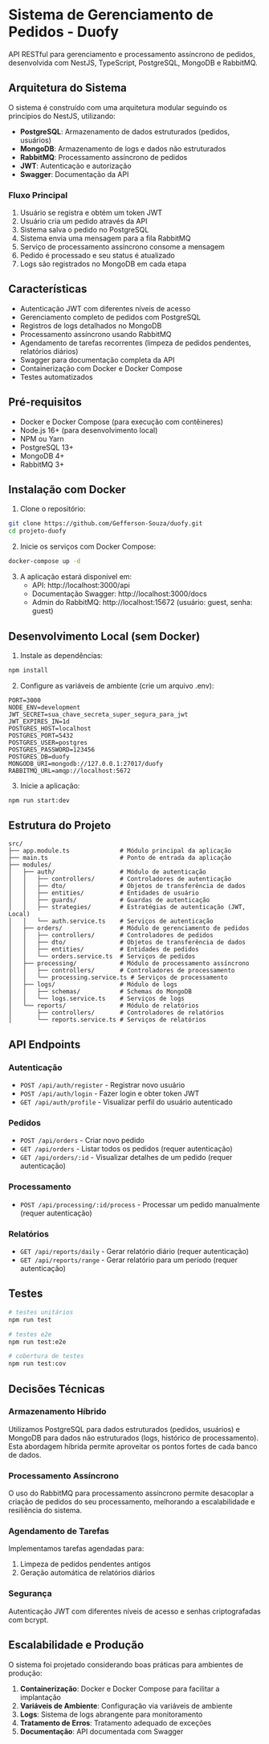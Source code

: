 # Sistema de Gerenciamento de Pedidos - Duofy

API RESTful para gerenciamento e processamento assíncrono de pedidos, desenvolvida com NestJS, TypeScript, PostgreSQL, MongoDB e RabbitMQ.

## Arquitetura do Sistema

O sistema é construído com uma arquitetura modular seguindo os princípios do NestJS, utilizando:

- **PostgreSQL**: Armazenamento de dados estruturados (pedidos, usuários)
- **MongoDB**: Armazenamento de logs e dados não estruturados
- **RabbitMQ**: Processamento assíncrono de pedidos
- **JWT**: Autenticação e autorização
- **Swagger**: Documentação da API

### Fluxo Principal

1. Usuário se registra e obtém um token JWT
2. Usuário cria um pedido através da API
3. Sistema salva o pedido no PostgreSQL
4. Sistema envia uma mensagem para a fila RabbitMQ
5. Serviço de processamento assíncrono consome a mensagem
6. Pedido é processado e seu status é atualizado
7. Logs são registrados no MongoDB em cada etapa

## Características

- Autenticação JWT com diferentes níveis de acesso
- Gerenciamento completo de pedidos com PostgreSQL
- Registros de logs detalhados no MongoDB
- Processamento assíncrono usando RabbitMQ
- Agendamento de tarefas recorrentes (limpeza de pedidos pendentes, relatórios diários)
- Swagger para documentação completa da API
- Containerização com Docker e Docker Compose
- Testes automatizados

## Pré-requisitos

- Docker e Docker Compose (para execução com contêineres)
- Node.js 16+ (para desenvolvimento local)
- NPM ou Yarn
- PostgreSQL 13+
- MongoDB 4+
- RabbitMQ 3+

## Instalação com Docker

1. Clone o repositório:
```bash
git clone https://github.com/Gefferson-Souza/duofy.git
cd projeto-duofy
```

2. Inicie os serviços com Docker Compose:
```bash
docker-compose up -d
```

3. A aplicação estará disponível em:
   - API: http://localhost:3000/api
   - Documentação Swagger: http://localhost:3000/docs
   - Admin do RabbitMQ: http://localhost:15672 (usuário: guest, senha: guest)

## Desenvolvimento Local (sem Docker)

1. Instale as dependências:
```bash
npm install
```

2. Configure as variáveis de ambiente (crie um arquivo .env):
```properties
PORT=3000
NODE_ENV=development
JWT_SECRET=sua_chave_secreta_super_segura_para_jwt
JWT_EXPIRES_IN=1d
POSTGRES_HOST=localhost
POSTGRES_PORT=5432
POSTGRES_USER=postgres
POSTGRES_PASSWORD=123456
POSTGRES_DB=duofy
MONGODB_URI=mongodb://127.0.0.1:27017/duofy
RABBITMQ_URL=amqp://localhost:5672
```

3. Inicie a aplicação:
```bash
npm run start:dev
```

## Estrutura do Projeto

```
src/
├── app.module.ts              # Módulo principal da aplicação
├── main.ts                    # Ponto de entrada da aplicação
├── modules/
│   ├── auth/                  # Módulo de autenticação
│   │   ├── controllers/       # Controladores de autenticação
│   │   ├── dto/               # Objetos de transferência de dados
│   │   ├── entities/          # Entidades de usuário
│   │   ├── guards/            # Guardas de autenticação
│   │   ├── strategies/        # Estratégias de autenticação (JWT, Local)
│   │   └── auth.service.ts    # Serviços de autenticação
│   ├── orders/                # Módulo de gerenciamento de pedidos
│   │   ├── controllers/       # Controladores de pedidos
│   │   ├── dto/               # Objetos de transferência de dados
│   │   ├── entities/          # Entidades de pedidos
│   │   └── orders.service.ts  # Serviços de pedidos
│   ├── processing/            # Módulo de processamento assíncrono
│   │   ├── controllers/       # Controladores de processamento
│   │   └── processing.service.ts # Serviços de processamento
│   ├── logs/                  # Módulo de logs
│   │   ├── schemas/           # Schemas do MongoDB
│   │   └── logs.service.ts    # Serviços de logs
│   └── reports/               # Módulo de relatórios
│       ├── controllers/       # Controladores de relatórios
│       └── reports.service.ts # Serviços de relatórios
```

## API Endpoints

### Autenticação
- `POST /api/auth/register` - Registrar novo usuário
- `POST /api/auth/login` - Fazer login e obter token JWT
- `GET /api/auth/profile` - Visualizar perfil do usuário autenticado

### Pedidos
- `POST /api/orders` - Criar novo pedido
- `GET /api/orders` - Listar todos os pedidos (requer autenticação)
- `GET /api/orders/:id` - Visualizar detalhes de um pedido (requer autenticação)

### Processamento
- `POST /api/processing/:id/process` - Processar um pedido manualmente (requer autenticação)

### Relatórios
- `GET /api/reports/daily` - Gerar relatório diário (requer autenticação)
- `GET /api/reports/range` - Gerar relatório para um período (requer autenticação)

## Testes

```bash
# testes unitários
npm run test

# testes e2e
npm run test:e2e

# cobertura de testes
npm run test:cov
```

## Decisões Técnicas

### Armazenamento Híbrido
Utilizamos PostgreSQL para dados estruturados (pedidos, usuários) e MongoDB para dados não estruturados (logs, histórico de processamento). Esta abordagem híbrida permite aproveitar os pontos fortes de cada banco de dados.

### Processamento Assíncrono
O uso do RabbitMQ para processamento assíncrono permite desacoplar a criação de pedidos do seu processamento, melhorando a escalabilidade e resiliência do sistema.

### Agendamento de Tarefas
Implementamos tarefas agendadas para:
1. Limpeza de pedidos pendentes antigos
2. Geração automática de relatórios diários

### Segurança
Autenticação JWT com diferentes níveis de acesso e senhas criptografadas com bcrypt.

## Escalabilidade e Produção

O sistema foi projetado considerando boas práticas para ambientes de produção:

1. **Containerização**: Docker e Docker Compose para facilitar a implantação
2. **Variáveis de Ambiente**: Configuração via variáveis de ambiente
3. **Logs**: Sistema de logs abrangente para monitoramento
4. **Tratamento de Erros**: Tratamento adequado de exceções
5. **Documentação**: API documentada com Swagger
